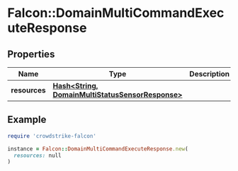 # Falcon::DomainMultiCommandExecuteResponse

## Properties

| Name | Type | Description | Notes |
| ---- | ---- | ----------- | ----- |
| **resources** | [**Hash&lt;String, DomainMultiStatusSensorResponse&gt;**](DomainMultiStatusSensorResponse.md) |  |  |

## Example

```ruby
require 'crowdstrike-falcon'

instance = Falcon::DomainMultiCommandExecuteResponse.new(
  resources: null
)
```

